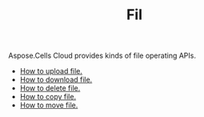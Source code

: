 ﻿---
title: Fil
second_title: Aspose.Cells Cloud Documen
type: docs
url: /ar/file/
keywords: Upload, download, delete, copy, and move file
description: Aspose.Cells Cloud REST API support uploading, downloading, deleting, copying, and moving file. SDK support kinds of development languages. They include Android, C#, Go, Java, NodeJS, Perl, PHP, Python, Ruby, and swift
weight: 100
---
Aspose.Cells Cloud provides kinds of file operating APIs.

- [How to upload file.](/cells/ar/file/upload/)
- [How to download file.](/cells/ar/file/download/)
- [How to delete file.](/cells/ar/file/delete/)
- [How to copy file.](/cells/ar/file/copy/)
- [How to move file.](/cells/ar/file/move/)

